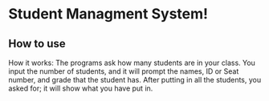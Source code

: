 # Student Managment System! 





## How to use


How it works:
The programs ask how many students are in your class. You input the number of students, and it will prompt the names, ID or Seat number, and grade that the student has. After putting in all the students, you asked for; it will show what you have put in.




